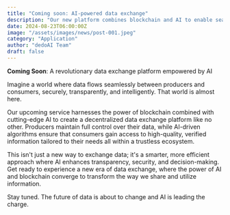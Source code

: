 ```yaml
---
title: "Coming soon: AI-powered data exchange"
description: "Our new platform combines blockchain and AI to enable seamless, secure, and transparent data exchange. Producers keep control, while AI ensures consumers access high-quality, tailored information.Get ready for a smarter era of data sharing."
date: 2024-08-23T06:00:00Z
image: "/assets/images/news/post-001.jpeg"
category: "Application"
author: "dedoAI Team"
draft: false
---
```


**Coming Soon**: A revolutionary data exchange platform empowered by AI

Imagine a world where data flows seamlessly between producers and consumers, securely, transparently, and intelligently. That world is almost here.

Our upcoming service harnesses the power of blockchain combined with cutting-edge AI to create a decentralized data exchange platform like no other. Producers maintain full control over their data, while AI-driven algorithms ensure that consumers gain access to high-quality, verified information tailored to their needs all within a trustless ecosystem.

This isn't just a new way to exchange data; it's a smarter, more efficient approach where AI enhances transparency, security, and decision-making. Get ready to experience a new era of data exchange, where the power of AI and blockchain converge to transform the way we share and utilize information.

Stay tuned. The future of data is about to change and AI is leading the charge.

